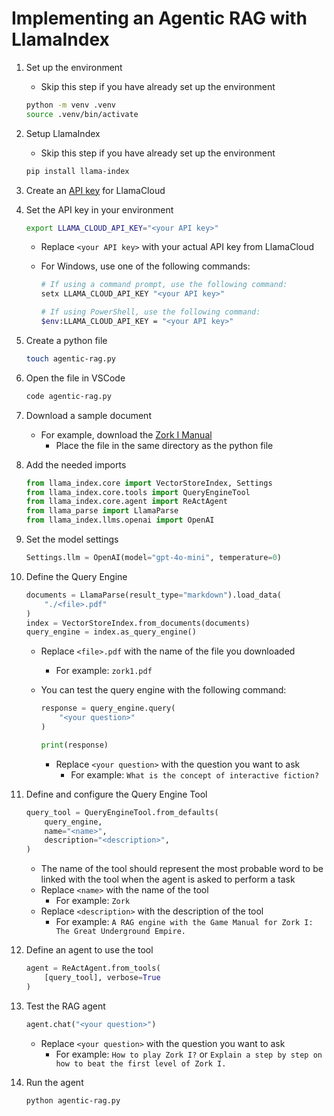 # Implementing an Agentic RAG with LlamaIndex

1. Set up the environment

   - Skip this step if you have already set up the environment

   ```bash
   python -m venv .venv
   source .venv/bin/activate
   ```

2. Setup LlamaIndex

   - Skip this step if you have already set up the environment

   ```bash
   pip install llama-index
   ```

3. Create an [API key](https://cloud.llamaindex.ai/api-key) for LlamaCloud

4. Set the API key in your environment

   ```bash
   export LLAMA_CLOUD_API_KEY="<your API key>"
   ```

   - Replace `<your API key>` with your actual API key from LlamaCloud

   - For Windows, use one of the following commands:

     ```bash
     # If using a command prompt, use the following command:
     setx LLAMA_CLOUD_API_KEY "<your API key>"

     # If using PowerShell, use the following command:
     $env:LLAMA_CLOUD_API_KEY = "<your API key>"
     ```

5. Create a python file

   ```bash
   touch agentic-rag.py
   ```

6. Open the file in VSCode

   ```bash
   code agentic-rag.py
   ```

7. Download a sample document

   - For example, download the [Zork I Manual](https://infodoc.plover.net/manuals/zork1.pdf)
     - Place the file in the same directory as the python file

8. Add the needed imports

   ```python
   from llama_index.core import VectorStoreIndex, Settings
   from llama_index.core.tools import QueryEngineTool
   from llama_index.core.agent import ReActAgent
   from llama_parse import LlamaParse
   from llama_index.llms.openai import OpenAI
   ```

9. Set the model settings

   ```python
   Settings.llm = OpenAI(model="gpt-4o-mini", temperature=0)
   ```

10. Define the Query Engine

    ```python
    documents = LlamaParse(result_type="markdown").load_data(
        "./<file>.pdf"
    )
    index = VectorStoreIndex.from_documents(documents)
    query_engine = index.as_query_engine()
    ```

    - Replace `<file>.pdf` with the name of the file you downloaded
      - For example: `zork1.pdf`
    - You can test the query engine with the following command:

      ```python
      response = query_engine.query(
          "<your question>"
      )

      print(response)
      ```

      - Replace `<your question>` with the question you want to ask
        - For example: `What is the concept of interactive fiction?`

11. Define and configure the Query Engine Tool

    ```python
    query_tool = QueryEngineTool.from_defaults(
        query_engine,
        name="<name>",
        description="<description>",
    )
    ```

    - The name of the tool should represent the most probable word to be linked with the tool when the agent is asked to perform a task
    - Replace `<name>` with the name of the tool
      - For example: `Zork`
    - Replace `<description>` with the description of the tool
      - For example: `A RAG engine with the Game Manual for Zork I: The Great Underground Empire.`

12. Define an agent to use the tool

    ```python
    agent = ReActAgent.from_tools(
        [query_tool], verbose=True
    )
    ```

13. Test the RAG agent

    ```python
    agent.chat("<your question>")
    ```

    - Replace `<your question>` with the question you want to ask
      - For example: `How to play Zork I?` or `Explain a step by step on how to beat the first level of Zork I.`

14. Run the agent

    ```bash
    python agentic-rag.py
    ```
